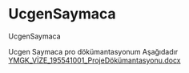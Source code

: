 # UcgenSaymaca
UcgenSaymaca

Ucgen Saymaca pro dökümantasyonum Aşağıdadır
[YMGK_VİZE_195541001_ProjeDökümantasyonu.docx](https://github.com/Bilge-can/UcgenSaymaca/files/11522810/YMGK_VIZE_195541001_ProjeDokumantasyonu.docx)

